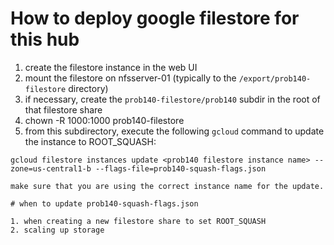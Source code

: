 # How to deploy google filestore for this hub

1. create the filestore instance in the web UI
2. mount the filestore on nfsserver-01 (typically to the `/export/prob140-filestore` directory)
3. if necessary, create the `prob140-filestore/prob140` subdir in the root of that filestore share
4. chown -R 1000:1000 prob140-filestore
5. from this subdirectory, execute the following `gcloud` command to update the instance to ROOT_SQUASH:
```
gcloud filestore instances update <prob140 filestore instance name> --zone=us-central1-b --flags-file=prob140-squash-flags.json

make sure that you are using the correct instance name for the update.

# when to update prob140-squash-flags.json

1. when creating a new filestore share to set ROOT_SQUASH
2. scaling up storage
